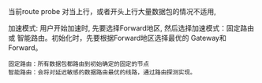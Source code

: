 

当前route probe 对当上行，或者开头上行大量数据包的情况不适用,


加速模式: 
    用户开始加速时, 先要选择Forward地区, 然后选择加速模式：固定路由 或 智能路由。初始化时，先要根据Forward地区选择最优的
    Gateway和Forward。

    固定路由：所有数据包都路由到初始确定的固定的节点
    智能路由：会将对延迟敏感的数据路由最优的线路，通过路由探测实现。




